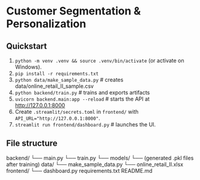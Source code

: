 # Customer Segmentation & Personalization

## Quickstart

1. `python -m venv .venv && source .venv/bin/activate` (or activate on Windows).
2. `pip install -r requirements.txt`
3. `python data/make_sample_data.py` # creates data/online_retail_II_sample.csv
4. `python backend/train.py` # trains and exports artifacts
5. `uvicorn backend.main:app --reload` # starts the API at http://127.0.0.1:8000
6. Create `.streamlit/secrets.toml` in `frontend/` with `API_URL="http://127.0.0.1:8000"`.
7. `streamlit run frontend/dashboard.py` # launches the UI.

## File structure

backend/
└── main.py
└── train.py
└── models/
└── (generated .pkl files after training)
data/
└── make_sample_data.py
└── online_retail_II.xlsx
frontend/
└── dashboard.py
requirements.txt
README.md
